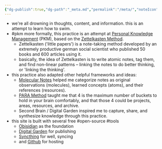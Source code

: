 ```yaml
---
{"dg-publish":true,"dg-path":"_meta.md","permalink":"/meta/","noteIcon":"","created":"2024-04-12T18:48:28.576-07:00","updated":"2024-04-12T19:22:37.827-07:00"}
---
```



- we're all drowning in thoughts, content, and information. this is an attempt to learn how to swim.
- #pkm more formally, this practice is an attempt at [Personal Knowledge Management](https://en.wikipedia.org/wiki/Personal_knowledge_management) (PKM), based on the [Zettelkasten Method](https://zettelkasten.de/introduction/#a-zettelkasten-is-a-personal-tool-for-thinking-and-writing).
	- Zettelkasten ('little papers') is a note-taking method developed by an extremely productive german social scientist who published 50 books and 600 articles using it.
	- basically, the idea of Zettelkasten is to write atomic notes, tag them, and find non-linear patterns – linking the notes to do better thinking, or 'linking the thinking'.
- this practice also adapted other helpful frameworks and ideas:
	- [Molecular Notes](https://reasonabledeviations.com/2022/04/18/molecular-notes-part-1/) helped me categorize notes as original observations (molecules), learned concepts (atoms), and their references (resources).
	- [PARA Method](https://fortelabs.com/blog/para/) taught me that 4 is the maximum number of buckets to hold in your brain comfortably, and that those 4 could be projects, areas, resources, and archive.
	- Second Brain / Digital Garden inspired me to capture, share, and synthesize knowledge through this practice.
- this site is built with several free #open-source #tools
	- [Obisidian](https://obsidian.md) as the foundation
	- [Digital Garden](https://dg-docs.ole.dev/) for publishing
	- [Syncthing](https://syncthing.net/) for well, syncing
	- and [Github](https://github.com/michaelsyang) for hosting

